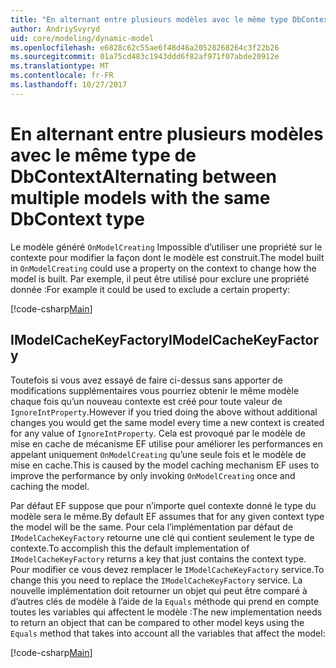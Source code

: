 ```yaml
---
title: "En alternant entre plusieurs modèles avec le même type DbContext - EF Core"
author: AndriySvyryd
uid: core/modeling/dynamic-model
ms.openlocfilehash: e6828c62c55ae6f48d46a20528268264c3f22b26
ms.sourcegitcommit: 01a75cd483c1943ddd6f82af971f07abde20912e
ms.translationtype: MT
ms.contentlocale: fr-FR
ms.lasthandoff: 10/27/2017
---
```

# <a name="alternating-between-multiple-models-with-the-same-dbcontext-type"></a><span data-ttu-id="835a3-102">En alternant entre plusieurs modèles avec le même type de DbContext</span><span class="sxs-lookup"><span data-stu-id="835a3-102">Alternating between multiple models with the same DbContext type</span></span>

<span data-ttu-id="835a3-103">Le modèle généré `OnModelCreating` Impossible d’utiliser une propriété sur le contexte pour modifier la façon dont le modèle est construit.</span><span class="sxs-lookup"><span data-stu-id="835a3-103">The model built in `OnModelCreating` could use a property on the context to change how the model is built.</span></span> <span data-ttu-id="835a3-104">Par exemple, il peut être utilisé pour exclure une propriété donnée :</span><span class="sxs-lookup"><span data-stu-id="835a3-104">For example it could be used to exclude a certain property:</span></span>

[!code-csharp[Main](../../../samples/core/DynamicModel/DynamicContext.cs?name=Class)]

## <a name="imodelcachekeyfactory"></a><span data-ttu-id="835a3-105">IModelCacheKeyFactory</span><span class="sxs-lookup"><span data-stu-id="835a3-105">IModelCacheKeyFactory</span></span>
<span data-ttu-id="835a3-106">Toutefois si vous avez essayé de faire ci-dessus sans apporter de modifications supplémentaires vous pourriez obtenir le même modèle chaque fois qu’un nouveau contexte est créé pour toute valeur de `IgnoreIntProperty`.</span><span class="sxs-lookup"><span data-stu-id="835a3-106">However if you tried doing the above without additional changes you would get the same model every time a new context is created for any value of `IgnoreIntProperty`.</span></span> <span data-ttu-id="835a3-107">Cela est provoqué par le modèle de mise en cache de mécanisme EF utilise pour améliorer les performances en appelant uniquement `OnModelCreating` qu’une seule fois et le modèle de mise en cache.</span><span class="sxs-lookup"><span data-stu-id="835a3-107">This is caused by the model caching mechanism EF uses to improve the performance by only invoking `OnModelCreating` once and caching the model.</span></span>

<span data-ttu-id="835a3-108">Par défaut EF suppose que pour n’importe quel contexte donné le type du modèle sera le même.</span><span class="sxs-lookup"><span data-stu-id="835a3-108">By default EF assumes that for any given context type the model will be the same.</span></span> <span data-ttu-id="835a3-109">Pour cela l’implémentation par défaut de `IModelCacheKeyFactory` retourne une clé qui contient seulement le type de contexte.</span><span class="sxs-lookup"><span data-stu-id="835a3-109">To accomplish this the default implementation of `IModelCacheKeyFactory` returns a key that just contains the context type.</span></span> <span data-ttu-id="835a3-110">Pour modifier ce vous devez remplacer le `IModelCacheKeyFactory` service.</span><span class="sxs-lookup"><span data-stu-id="835a3-110">To change this you need to replace the `IModelCacheKeyFactory` service.</span></span> <span data-ttu-id="835a3-111">La nouvelle implémentation doit retourner un objet qui peut être comparé à d’autres clés de modèle à l’aide de la `Equals` méthode qui prend en compte toutes les variables qui affectent le modèle :</span><span class="sxs-lookup"><span data-stu-id="835a3-111">The new implementation needs to return an object that can be compared to other model keys using the `Equals` method that takes into account all the variables that affect the model:</span></span>

[!code-csharp[Main](../../../samples/core/DynamicModel/DynamicModelCacheKeyFactory.cs?name=Class)]
